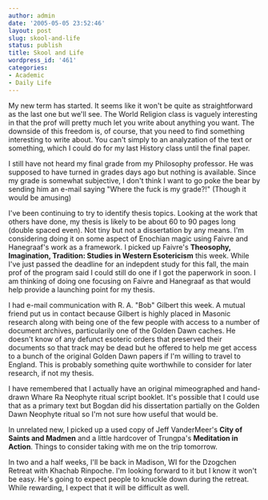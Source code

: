 ```yaml
---
author: admin
date: '2005-05-05 23:52:46'
layout: post
slug: skool-and-life
status: publish
title: Skool and Life
wordpress_id: '461'
categories:
- Academic
- Daily Life
---
```

My new term has started. It seems like it won't be quite as straightforward as the last one but we'll see. The World Religion class is vaguely interesting in that the prof will pretty much let you write about anything you want. The downside of this freedom is, of course, that you need to find something interesting to write about. You can't simply to an analyzation of the text or something, which I could do for my last History class until the final paper.

I still have not heard my final grade from my Philosophy professor. He was supposed to have turned in grades days ago but nothing is available. Since my grade is somewhat subjective, I don't think I want to go poke the bear by sending him an e-mail saying "Where the fuck is my grade?!" (Though it would be amusing)

I've been continuing to try to identify thesis topics. Looking at the work that others have done, my thesis is likely to be about 60 to 90 pages long (double spaced even). Not tiny but not a dissertation by any means. I'm considering doing it on some aspect of Enochian magic using Faivre and Hanegraaf's work as a framework. I picked up Faivre's <b>Theosophy, Imagination, Tradition: Studies in Western Esotericism</b> this week. While I've just passed the deadline for an indepdent study for this fall, the main prof of the program said I could still do one if I got the paperwork in soon. I am thinking of doing one focusing on Faivre and Hanegraaf as that would help provide a launching point for my thesis. 

I had e-mail communication with R. A. "Bob" Gilbert this week. A mutual friend put us in contact because Gilbert is highly placed in Masonic research along with being one of the few people with access to a number of document archives, particularily one of the Golden Dawn caches. He doesn't know of any defunct esoteric orders that preserved their documents so that track may be dead but he offered to help me get access to a bunch of the original Golden Dawn papers if I'm willing to travel to England. This is probably something quite worthwhile to consider for later research, if not my thesis.

I have remembered that I actually have an original mimeographed and hand-drawn Whare Ra Neophyte ritual script booklet. It's possible that I could use that as a primary text but Bogdan did his dissertation partially on the Golden Dawn Neophyte ritual so I'm not sure how useful that would be.

In unrelated new, I picked up a used copy of Jeff VanderMeer's <b>City of Saints and Madmen</b> and a little hardcover of Trungpa's <b>Meditation in Action</b>. Things to consider taking with me on the trip tomorrow.

In two and a half weeks, I'll be back in Madison, WI for the Dzogchen Retreat with Khachab Rinpoche. I'm looking forward to it but I know it won't be easy. He's going to expect people to knuckle down during the retreat. While rewarding, I expect that it will be difficult as well.
